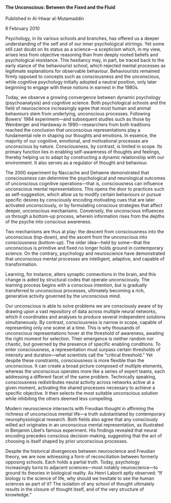 <h4>The Unconscious: Between the Fixed and the Fluid</h4>

Published in Al-Hiwar al-Mutamaddin

6 February 2010

Psychology, in its various schools and branches, has offered us a deeper understanding of the self and of our inner psychological stirrings. Yet some still cast doubt on its status as a science—a scepticism which, in my view, arises less from objective reasoning than from deeply rooted beliefs and psychological resistance. This hesitancy may, in part, be traced back to the early stance of the behaviourist school, which rejected mental processes as legitimate explanations for observable behaviour. Behaviourists remained firmly opposed to concepts such as consciousness and the unconscious, while cognitive psychology initially adopted a neutral position, only later beginning to engage with these notions in earnest in the 1980s.

Today, we observe a growing convergence between dynamic psychology (psychoanalysis) and cognitive science. Both psychological schools and the field of neuroscience increasingly agree that most human and animal behaviours stem from underlying, unconscious processes. Following Bowers’ 1984 experiment—and subsequent studies such as those by Weinberger and Hardaway in 1990—researchers from both traditions reached the conclusion that unconscious representations play a fundamental role in shaping our thoughts and emotions. In essence, the majority of our cognitive, emotional, and motivational processes are unconscious by nature. Consciousness, by contrast, is limited in scope. Its primary function lies in enabling self-awareness of thoughts and feelings, thereby helping us to adapt by constructing a dynamic relationship with our environment. It also serves as a regulator of thought and behaviour.

The 2000 experiment by Naccache and Dehaene demonstrated that consciousness can determine the psychological and neurological outcomes of unconscious cognitive operations—that is, consciousness can influence unconscious mental representations. This opens the door to practices such as self-suggestion, which allow us to modify certain behaviours or pursue specific desires by consciously encoding motivating cues that are later activated unconsciously, or by formulating conscious strategies that affect deeper, unconscious mechanisms. Conversely, the unconscious influences us through a bottom-up process, wherein information rises from the depths of the psyche into conscious awareness.

Two mechanisms are thus at play: the descent from consciousness into the unconscious (top-down), and the ascent from the unconscious into consciousness (bottom-up). The older idea—held by some—that the unconscious is primitive and fixed no longer holds ground in contemporary science. On the contrary, psychology and neuroscience have demonstrated that unconscious mental processes are intelligent, adaptive, and capable of transformation.

Learning, for instance, alters synaptic connections in the brain, and this change is aided by structural codes that operate unconsciously. The learning process begins with a conscious intention, but is gradually transferred to unconscious processes, ultimately becoming a rich, generative activity governed by the unconscious mind.

Our unconscious is able to solve problems we are consciously aware of by drawing upon a vast repository of data across multiple neural networks, which it coordinates and analyses to produce several independent solutions simultaneously. By contrast, consciousness is narrow in scope, capable of representing only one scene at a time. This is why thousands of unconscious representations hover at the threshold of awareness, awaiting the right moment for selection. Their emergence is neither random nor chaotic, but governed by the presence of specific enabling conditions. To enter consciousness, a representation must surpass certain thresholds of intensity and duration—what scientists call the “critical threshold.” Yet despite these constraints, consciousness is more flexible than the unconscious. It can create a broad picture composed of multiple elements, whereas the unconscious operates more like a series of expert teams, each addressing a different facet of the same problem. Technically speaking, consciousness redistributes neural activity across networks active at a given moment, activating the shared processes necessary to achieve a specific objective. It then selects the most suitable unconscious solution while inhibiting the others deemed less compelling.

Modern neuroscience intersects with Freudian thought in affirming the richness of unconscious mental life—a truth substantiated by contemporary neurophysiological research. Both fields also agree that any consciously willed act originates in an unconscious mental representation, as illustrated in Benjamin Libet’s famous experiment. His findings revealed that neural encoding precedes conscious decision-making, suggesting that the act of choosing is itself shaped by prior unconscious processes.

Despite the historical divergences between neuroscience and Freudian theory, we are now witnessing a form of reconciliation between formerly opposing schools. Each holds a partial truth. Today, psychology increasingly turns to adjacent sciences—most notably neuroscience—to ground its theories in biological reality. As Henri Laborit aptly observed: “If biology is the science of life, why should we hesitate to see the human sciences as part of it? The isolation of any school of thought ultimately results in the closure of thought itself, and of the very structure of knowledge.”